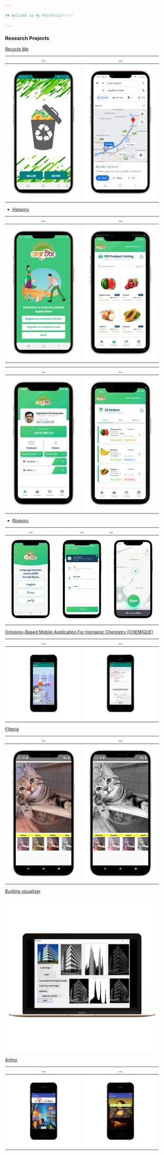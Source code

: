 ```yaml
---

## Welcome to My Portfolio!!!!!

---
```


### Research Projects

[Recycle Me](https://github.com/yazyazz/RecycleMe/)

 ...                         |  ...
:-------------------------:|:-------------------------:
![](images/re1.png)|![](images/re2.png)


- [Helaviru](https://play.google.com/store/apps/details?id=com.helavirufarmermobi&hl=en_CA&gl=US/)

...                         |  ...
:-------------------------:|:-------------------------:
![](images/he.png)  |  ![](images/he1.png)

...                         |  ...
:-------------------------:|:-------------------------:
![](images/he2.png)  |  ![](images/he3.png)


- [Riyaviru](https://play.google.com/store/apps/details?id=com.riyaviru&hl=en_CA&gl=US/)

...                         |  ...                       |        ...
:-------------------------:|:-------------------------:|:------------------------
![](images/riyav1.png)|![](images/riyav2.png)|  ![](images/riyav3.png)


[Ontology-Based Mobile Application For Inorganic Chemistry (CHEMIQUE)](https://github.com/yazyazz/ChemiqueCOM3D/)
  
...                         |  ...
:-------------------------:|:-------------------------:
![](images/ch1.png)       |       ![](images/ch4.png)

[Filteria](https://github.com/yazyazz/Cat-Filteria/)
  
...                         |  ...
:-------------------------:|:-------------------------:
![](images/filter1Potrait.png)  |  ![](images/filter2Potrait.png)


[Buiding visualizer](https://github.com/yazyazz/Mood_Beatz/)
  
![](images/histo.png)

[Artino](https://github.com/yazyazz/Artwork_App/)

...                         |  ...                       
:-------------------------:|:-------------------------:|
![](images/ar1.png)|![](images/ar2.png)| 









